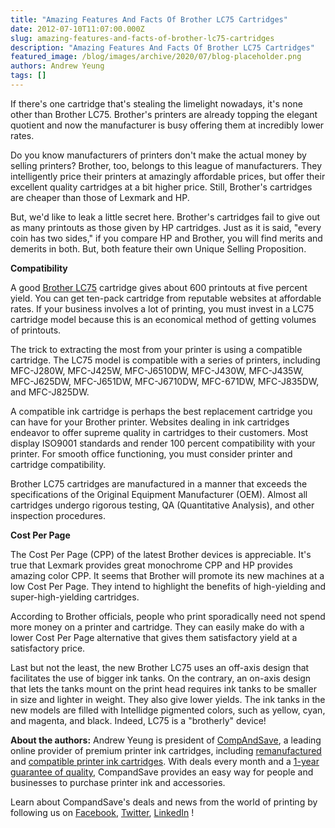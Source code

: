 ```yaml
---
title: "Amazing Features And Facts Of Brother LC75 Cartridges"
date: 2012-07-10T11:07:00.000Z
slug: amazing-features-and-facts-of-brother-lc75-cartridges
description: "Amazing Features And Facts Of Brother LC75 Cartridges"
featured_image: /blog/images/archive/2020/07/blog-placeholder.png
authors: Andrew Yeung
tags: []
---
```


If there's one cartridge that's stealing the limelight nowadays, it's none other than Brother LC75\. Brother's printers are already topping the elegant quotient and now the manufacturer is busy offering them at incredibly lower rates.

Do you know manufacturers of printers don't make the actual money by selling printers? Brother, too, belongs to this league of manufacturers. They intelligently price their printers at amazingly affordable prices, but offer their excellent quality cartridges at a bit higher price. Still, Brother's cartridges are cheaper than those of Lexmark and HP.

But, we'd like to leak a little secret here. Brother's cartridges fail to give out as many printouts as those given by HP cartridges. Just as it is said, "every coin has two sides," if you compare HP and Brother, you will find merits and demerits in both. But, both feature their own Unique Selling Proposition.

**Compatibility**

A good [Brother LC75](https://www.compandsave.com/brother/lc75-ink-cartridges/lc75-10-combo) cartridge gives about 600 printouts at five percent yield. You can get ten-pack cartridge from reputable websites at affordable rates. If your business involves a lot of printing, you must invest in a LC75 cartridge model because this is an economical method of getting volumes of printouts.

The trick to extracting the most from your printer is using a compatible cartridge. The LC75 model is compatible with a series of printers, including MFC-J280W, MFC-J425W, MFC-J6510DW, MFC-J430W, MFC-J435W, MFC-J625DW, MFC-J651DW, MFC-J6710DW, MFC-671DW, MFC-J835DW, and MFC-J825DW.

A compatible ink cartridge is perhaps the best replacement cartridge you can have for your Brother printer. Websites dealing in ink cartridges endeavor to offer supreme quality in cartridges to their customers. Most display ISO9001 standards and render 100 percent compatibility with your printer. For smooth office functioning, you must consider printer and cartridge compatibility.

Brother LC75 cartridges are manufactured in a manner that exceeds the specifications of the Original Equipment Manufacturer (OEM). Almost all cartridges undergo rigorous testing, QA (Quantitative Analysis), and other inspection procedures.

**Cost Per Page**

The Cost Per Page (CPP) of the latest Brother devices is appreciable. It's true that Lexmark provides great monochrome CPP and HP provides amazing color CPP. It seems that Brother will promote its new machines at a low Cost Per Page. They intend to highlight the benefits of high-yielding and super-high-yielding cartridges.

According to Brother officials, people who print sporadically need not spend more money on a printer and cartridge. They can easily make do with a lower Cost Per Page alternative that gives them satisfactory yield at a satisfactory price.

Last but not the least, the new Brother LC75 uses an off-axis design that facilitates the use of bigger ink tanks. On the contrary, an on-axis design that lets the tanks mount on the print head requires ink tanks to be smaller in size and lighter in weight. They also give lower yields. The ink tanks in the new models are filled with Intellidge pigmented colors, such as yellow, cyan, and magenta, and black. Indeed, LC75 is a "brotherly" device!

  
**About the authors:** Andrew Yeung is president of [CompAndSave](https://www.compandsave.com/), a leading online provider of premium printer ink cartridges, including [remanufactured](https://www.compandsave.com/help) and [compatible printer ink cartridges](https://www.compandsave.com/help). With deals every month and a [1-year guarantee of quality](https://www.compandsave.com/help), CompandSave provides an easy way for people and businesses to purchase printer ink and accessories.

Learn about CompandSave's deals and news from the world of printing by following us on [Facebook](https://www.facebook.com/compandsave.ink), [Twitter](https://twitter.com/compandsave), [LinkedIn](https://www.linkedin.com) !